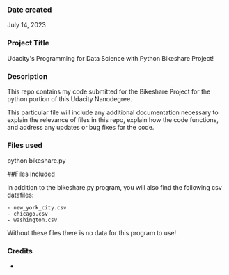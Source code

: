 ### Date created
July 14, 2023

### Project Title
Udacity's Programming for Data Science with Python Bikeshare Project!

### Description
This repo contains my code submitted for the Bikeshare Project for the python portion of this Udacity Nanodegree.

This particular file will include any additional documentation necessary to explain the relevance of files in this repo, explain how the code functions, and address any updates or bug fixes for the code.

### Files used
python bikeshare.py

##Files Included

In addition to the bikeshare.py program, you will also find the following csv datafiles:

    - new_york_city.csv
    - chicago.csv
    - washington.csv

Without these files there is no data for this program to use!

### Credits
-

